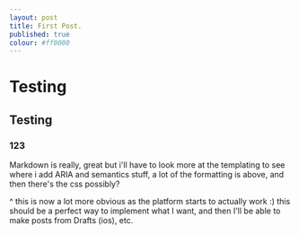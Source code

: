```yaml
---
layout: post
title: First Post.
published: true
colour: #ff0000
---
```



# Testing

## Testing

### 123

Markdown is really, great but i'll have to look more at the templating to see where i add ARIA and semantics stuff, a lot of the formatting is above, and then there's the css possibly?

^ this is now a lot more obvious as the platform starts to actually work :) this should be a perfect way to implement what I want, and then I'll be able to make posts from Drafts (ios), etc.
